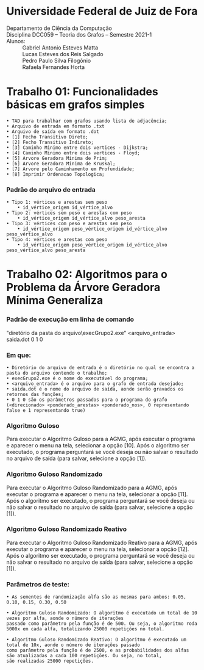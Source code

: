 # Universidade Federal de Juiz de Fora

Departamento de Ciência da Computação</br>
Disciplina DCC059 – Teoria dos Grafos – Semestre 2021-1</br>
Alunos:</br>
&emsp;&emsp;&emsp;Gabriel Antonio Esteves Matta</br>
&emsp;&emsp;&emsp;Lucas Esteves dos Reis Salgado</br>
&emsp;&emsp;&emsp;Pedro Paulo Silva Filogônio</br>
&emsp;&emsp;&emsp;Rafaela Fernandes Horta</br>

# Trabalho 01: Funcionalidades básicas em grafos simples

	• TAD para trabalhar com grafos usando lista de adjacência;
    • Arquivo de entrada em formato .txt
    • Arquivo de saída em formato .dot
	• [1] Fecho Transitivo Direto;
    • [2] Fecho Transitivo Indireto;
    • [3] Caminho Minimo entre dois vertices - Dijkstra;
    • [4] Caminho Minimo entre dois vertices - Floyd;
    • [5] Arvore Geradora Minima de Prim;
    • [6] Arvore Geradora Minima de Kruskal;
    • [7] Arvore pelo Caminhamento em Profundidade;
    • [8] Imprimir Ordenacao Topologica;
    

### Padrão do arquivo de entrada
    • Tipo 1: vértices e arestas sem peso
        • id_vértice_origem id_vértice_alvo
    • Tipo 2: vértices sem peso e arestas com peso
        • id_vértice_origem id_vértice_alvo peso_aresta
    • Tipo 3: vértices com peso e arestas sem peso
        • id_vértice_origem peso_vértice_origem id_vértice_alvo peso_vértice_alvo
    • Tipo 4: vértices e arestas com peso
        • id_vértice_origem peso_vértice_origem id_vértice_alvo peso_vértice_alvo peso_aresta
	

# Trabalho 02: Algoritmos para o Problema da Árvore Geradora Mínima Generaliza

### Padrão de execução em linha de comando

"diretório da pasta do arquivo\execGrupo2.exe" <arquivo_entrada> saida.dot 0 1 0

### Em que:
	• Diretório do arquivo de entrada é o diretório no qual se encontra a pasta do arquivo contendo o trabalho;
	• execGrupo2.exe é o nome do executável do programa;
	• <arquivo_entrada> é o arquivo para o grafo de entrada desejado;
	• saida.dot é o nome do arquivo de saída, aonde serão gravados os retornos das funções;
	• 0 1 0 são os parâmetros passados para o programa do grafo (<direcionado> <ponderado_arestas> <ponderado_nos>, 0 representando false e 1 representando true)

### Algoritmo Guloso
Para executar o Algoritmo Guloso para a AGMG, após executar o programa e aparecer o menu na tela, selecionar a opção [10]. Após o algoritmo ser executado, o programa perguntará se você deseja ou não salvar o resultado no arquivo de saída (para salvar, selecione a opção [1]).

### Algoritmo Guloso Randomizado
Para executar o Algoritmo Guloso Randomizado para a AGMG, após executar o programa e aparecer o menu na tela, selecionar a opção [11]. Após o algoritmo ser executado, o programa perguntará se você deseja ou não salvar o resultado no arquivo de saída (para salvar, selecione a opção [1]).

### Algoritmo Guloso Randomizado Reativo
Para executar o Algoritmo Guloso Randomizado Reativo para a AGMG, após executar o programa e aparecer o menu na tela, selecionar a opção [12]. Após o algoritmo ser executado, o programa perguntará se você deseja ou não salvar o resultado no arquivo de saída (para salvar, selecione a opção [1]).

### Parâmetros de teste:

	• As sementes de randomização alfa são as mesmas para ambos: 0.05, 0.10, 0.15, 0.30, 0.50

	• Algoritmo Guloso Randomizado: O algoritmo é executado um total de 10 vezes por alfa, aonde o número de iterações
	passado como parâmetro pela função é de 500. Ou seja, o algoritmo roda 5000x em cada alfa, totalizando 25000 repetições no total.

	• Algoritmo Guloso Randomizado Reativo: O algoritmo é executado um total de 10x, aonde o número de iterações passado
	como parâmetro pela função é de 2500, e as probabilidades dos alfas são atualizadas a cada 100 repetições. Ou seja, no total,
	são realizadas 25000 repetições.
